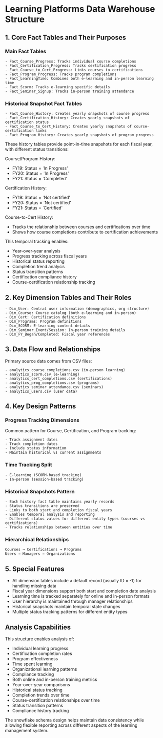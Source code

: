 # Learning Platforms Data Warehouse Structure

## 1. Core Fact Tables and Their Purposes

### Main Fact Tables
```
- Fact_Course_Progress: Tracks individual course completions
- Fact_Certification_Progress: Tracks certification progress
- Fact_Course_to_Cert_Progress: Links courses to certifications
- Fact_Program_Progress: Tracks program completions
- Fact_LearningTime: Combines both e-learning and in-person learning time
- Fact_Scorm: Tracks e-learning specific details
- Fact_Seminar_Signup: Tracks in-person training attendance
```

### Historical Snapshot Fact Tables
```
- Fact_Course_History: Creates yearly snapshots of course progress
- Fact_Certification_History: Creates yearly snapshots of certification status
- Fact_Course_to_Cert_History: Creates yearly snapshots of course-certification links
- Fact_Program_History: Creates yearly snapshots of program progress
```

These history tables provide point-in-time snapshots for each fiscal year, with different status transitions:

Course/Program History:
- FY19: Status = 'In Progress'
- FY20: Status = 'In Progress'
- FY21: Status = 'Completed'

Certification History:
- FY19: Status = 'Not certified'
- FY20: Status = 'Not certified'
- FY21: Status = 'Certified'

Course-to-Cert History:
- Tracks the relationship between courses and certifications over time
- Shows how course completions contribute to certification achievements

This temporal tracking enables:
- Year-over-year analysis
- Progress tracking across fiscal years
- Historical status reporting
- Completion trend analysis
- Status transition patterns
- Certification compliance history
- Course-certification relationship tracking

## 2. Key Dimension Tables and Their Roles
```
- Dim_User: Central user information (demographics, org structure)
- Dim_Course: Course catalog (both e-learning and in-person)
- Dim_Cert: Certification definitions
- Dim_Programs: Program definitions
- Dim_SCORM: E-learning content details
- Dim_Seminar_Event/Session: In-person training details
- Dim_FY_Began/Completed: Fiscal year references
```

## 3. Data Flow and Relationships
Primary source data comes from CSV files:
```
- analytics_course_completions.csv (in-person learning)
- analytics_scorm.csv (e-learning)
- analytics_cert_completions.csv (certifications)
- analytics_prog_completions.csv (programs)
- analytics_seminar_attendance.csv (seminars)
- analytics_users.csv (user data)
```

## 4. Key Design Patterns

### Progress Tracking Dimensions
Common pattern for Course, Certification, and Program tracking:
```
- Track assignment dates
- Track completion dates
- Include status information
- Maintain historical vs current assignments
```

### Time Tracking Split
```
- E-learning (SCORM-based tracking)
- In-person (session-based tracking)
```

### Historical Snapshots Pattern
```
- Each history fact table maintains yearly records
- Status transitions are preserved
- Links to both start and completion fiscal years
- Enables temporal analysis and reporting
- Different status values for different entity types (courses vs certifications)
- Tracks relationships between entities over time
```

### Hierarchical Relationships
```
Courses → Certifications → Programs
Users → Managers → Organizations
```

## 5. Special Features

- All dimension tables include a default record (usually ID = -1) for handling missing data
- Fiscal year dimensions support both start and completion date analysis
- Learning time is tracked separately for online and in-person formats
- User hierarchy is maintained through manager relationships
- Historical snapshots maintain temporal state changes
- Multiple status tracking patterns for different entity types

## Analysis Capabilities

This structure enables analysis of:
- Individual learning progress
- Certification completion rates
- Program effectiveness
- Time spent learning
- Organizational learning patterns
- Compliance tracking
- Both online and in-person training metrics
- Year-over-year comparisons
- Historical status tracking
- Completion trends over time
- Course-certification relationships over time
- Status transition patterns
- Compliance history tracking

The snowflake schema design helps maintain data consistency while allowing flexible reporting across different aspects of the learning management system. 